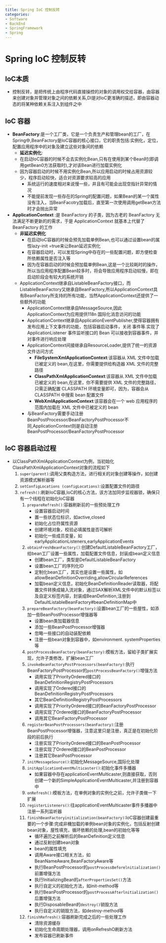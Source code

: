 ```yaml
---
title: Spring IoC 控制反转
categories:
- Software
- BackEnd
- SpringFramework
- Spring
---
```

# Spring IoC 控制反转

## IoC本质

- 控制反转，是把传统上由程序代码直接操控的对象的调用权交给容器，由容器来创建对象并管理对象之间的依赖关系,DI是对IoC更准确的描述，即由容器动态的将某种依赖关系注入到组件之中

## IoC 容器

- **BeanFactory**:是一个工厂类，它是一个负责生产和管理bean的工厂，在Spring中,BeanFactory是IoC容器的核心接口，它的职责包括:实例化，定位，配置应用程序中的对象及建立这些对象间的依赖
    - **延迟实例化**:
    - 在启动IoC容器的时候不会去实例化Bean,只有在使用到某个Bean时(即调用getBean0方法获取时),才对该Bean进行加载实例化
    - 因为容器启动的时候不用实例化Bean,所以应用启动的时候占用资源较少，程序启动较快，适合对资源要求较高的应用
        - 系统运行的速度相对来说慢一些，井且有可能会出现空指针异常的情况
        - 不能提前发现一些存在的Spring的配置问题，如果Bean的某一个属性没有注入，当BeanFacotry加载后，直至第一次使用调用getBean方法时才会抛出异常
- **ApplicationContext** :是 BeanFactory 的子类，因为古老的 BeanFactory 无法满足不断更新的的需求，于是 ApplicationContext 就基本上代替了 BeanFactory 的工作
    - **非延迟实例化**
        - 在启动IoC容器的时候会预先加载单例Bean,也可以通过设置bean的属性lazy-init =true来让Bean延迟实例化
        - 在容器启动时，可以发现Spring中存在的一些配置问题，即方便检查所依赖属性是否注入等
        - 因为在容器启动的时候会预加载单例Bean,这是一个比较耗时的操作，所以当应用程序配置Bean较多时，将会导致应用程序启动较慢，即在启动阶段会有较大的系统开销
    - ApplicationContext继承自ListableBeanFactory接口，而ListableBeanFactory又继承自BeanFactory,所以ApplicationContext具有BeanFactory所支持的所有功能，当然ApplicationContext还提供了一些额外的功能
        - ApplicationContext继承自MessageSource,因此ApplicationContext为应用提供118n 国际化消息访问的功能
        - ApplicationContext继承自ApplicationEventPublisher,使得容器拥有发布应用上下文事件的功能，包括容器启动事件，关闭
            事件等.实现了 ApplicationListener 事件监听接口的 Bean 可以接收到容器事件，并对事件进行响应处理
        - ApplicationContext间接继承自ResourceLoader,提供了统一的资源文件访问方式
            - **FileSystemXmlApplicationContext**:该容器从 XML 文件中加载已被定义的 bean,在这里，你需要提供给构造器 XML 文件的完整路径
            - **ClassPathXmlApplicationContext**:该容器从 XML 文件中加载已被定义的 bean,在这里，你不需要提供 XML 文件的完整路径，只需正确配置 CLASSPATH 环境变量即可，因为，容器会从 CLASSPATH 中搜索 bean 配置文件
            - **WebXmlApplicationContext**:该容器会在一个 web 应用程序的范围内加载在 XML 文件中已被定义的 bean
        - 与BeanFactory需要手动注册BeanPostProcessor/BeanFactoryPostProcessor不同,ApplicationContext则是自动注册BeanPostProcessor/BeanFactoryPostProcessor

## IoC 容器启动过程

- 以ClassPathXmlApplicationContext为例，当初始化ClassPathXmlApplicationContext对象的流程如下
    1. `super(parent)`:调用父类构造方法，进行相关的对象创建等操作，如创建资源模式解析器等
    2. `setConfigLocations (configLocations)`:设置配置文件的路径
    3. `refresh()`:刷新IoC容器,IoC的核心方法，该方法加同步监视器锁，确保只有一个线程在初始化IoC容器
        1. `prepareRefresh()`:容器刷新前的一些预处理工作
            - 设置容器启动时间
            - 置一些状态位标识，如active,closed
            - 初始化占位符属性资源
            - 创建环境对象，校验必填属性是否可解析
            -  初始化一些成员变量，如earlyApplicationListeners,earlyApplicationEvents
        2. `obtainFreshBeanFactory()`:创建DefaultListableBeanFactory工厂，给bean工厂设置一些属性，加载配置文件信息，封装成bean定义信息
            - 创建bean工厂，类型是DefaultListableBeanFactory
            - 设置bean工厂的序列化ID
            - 定制化bean工厂，其实也是设置一些属性，如allowBeanDefinitionOverriding,allowCircularReferences
            - 加载bean定义信息，初始化BeanDefinitionReader读取器，将配置文件转换成输入流对象，通过SAX解析XML文件中的默认标签以及自定义标签内容，封装成BeanDefinition,注册到DefaultListableBeanFactory#beanDefinitionMap中
        3. `prepareBeanFactory(beanFactory)`:设置bean工厂的一些屋性，如添加一些BeanPostProcessor增强器等
            - 设置bean类加载器信息
            - 添加一些BeanPostProcessor增强器
            - 忽略一些接口的自动装配依赖
            - 注册一些bean对象到容器中，如environment. systemProperties等
        4. `postProcessBeanFactory(beanFactory)`:模板方法，留給子类扩展实现，允许子类修改，扩展bean工厂
        5. `invokeBeanFactoryPostProcessors(beanFactory)`:执行BeanFactoryPostProcessor的`postProcessBeanFactory()`增强方法
            - 调用实现了PriorityOrdered接口的BeanDefinitionRegistryPostProcessors
            - 调用实现了Ordered接口的BeanDefinitionRegistryPostProcessors
            - 其它BeanDefinitionRegistryPostProcessors
            - 调用实现了PriorityOrdered接口的BeanFactoryPostProcessor
            - 调用实现了Ordered接口的BeanFactoryPostProcessor
            - 调用其它BeanFactoryPostProcessor
        6. `registerBeanPostProcessors(beanFactory)`:注册BeanPostProcessor增强器，注意这里只是注册，真正是在初始化阶段的前后执行
            - 注册实现了PriorityOrdered接口的BeanPostProcessor
            - 注册实现了Ordered接口的BeanPostProcessor
            - 注册其它BeanPostProcessor
        7. `initMessageSource()`:初始化MessageSource,国际化处理
        8. `initApplicationEventMulticaster()`:初始化事件多播器
            - 如果容器中存在applicationEventMulticaster,则直接获取，否则创建一个新的SimpleApplicationEventMulticaster,并注册到容器中
        9. `onRefresh()`:模板方法，在单例对象的实例化之前，允许子类做一下扩展
        10. `registerListeners()`:往applicationEventMulticaster事件多播器中注册一系列监听器
        11. `finishBeanFactoryinitialization(beanFactory)`:IoC容器创建最重要的一个步骤:完成非機加载的单例bean对象的实例化，包括反射创建bean对象，屋性填充，循环依赖的处理,bean的初始化等等
            - 循环遍历之前解析后的BeanDefinition定义信息
            - 通过反射创建bean对象
            - bean的属性填充
            - 调用Aware接口相关方法，如BeanNameAware,BeanFactoryAware等
            - 执行BeanPostProcessor的`postProcessBeforelnitialization()`前置增强方法
            - 执行InitializingBean的`afterPropertiesSet()`方法
            - 执行自定义的初始化方法，如init-method等
            - 执行BeanPostProcessor的`postProcessAfterlnitialization()`后置增强方法
            - 执行DisposableBean的`destroy()`销毁方法
            - 执行自定义的销毁方法，如destroy-method等
        12. `finishRefresh()`:容器刷新完成之后的一些处理工作
            - 清除资源缓存
            - 初始化生命周期处理器，调用onRefreshO刷新方法
            - 发布容器已刷新事件
